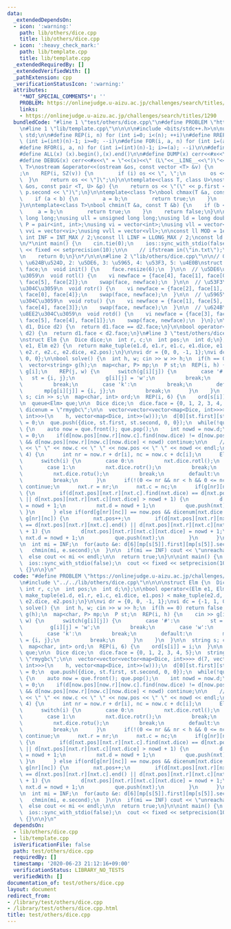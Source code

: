 ```yaml
---
data:
  _extendedDependsOn:
  - icon: ':warning:'
    path: lib/others/dice.cpp
    title: lib/others/dice.cpp
  - icon: ':heavy_check_mark:'
    path: lib/template.cpp
    title: lib/template.cpp
  _extendedRequiredBy: []
  _extendedVerifiedWith: []
  _pathExtension: cpp
  _verificationStatusIcon: ':warning:'
  attributes:
    '*NOT_SPECIAL_COMMENTS*': ''
    PROBLEM: https://onlinejudge.u-aizu.ac.jp/challenges/search/titles/1290
    links:
    - https://onlinejudge.u-aizu.ac.jp/challenges/search/titles/1290
  bundledCode: "#line 1 \"test/others/dice.cpp\"\n#define PROBLEM \"https://onlinejudge.u-aizu.ac.jp/challenges/search/titles/1290\"\
    \n#line 1 \"lib/template.cpp\"\n\n\n\n#include <bits/stdc++.h>\n\nusing namespace\
    \ std;\n\n#define REP(i, n) for (int i=0; i<(n); ++i)\n#define RREP(i, n) for\
    \ (int i=(int)(n)-1; i>=0; --i)\n#define FOR(i, a, n) for (int i=(a); i<(n); ++i)\n\
    #define RFOR(i, a, n) for (int i=(int)(n)-1; i>=(a); --i)\n\n#define SZ(x) ((int)(x).size())\n\
    #define ALL(x) (x).begin(),(x).end()\n\n#define DUMP(x) cerr<<#x<<\" = \"<<(x)<<endl\n\
    #define DEBUG(x) cerr<<#x<<\" = \"<<(x)<<\" (L\"<<__LINE__<<\")\"<<endl;\n\ntemplate<class\
    \ T>\nostream &operator<<(ostream &os, const vector <T> &v) {\n    os << \"[\"\
    ;\n    REP(i, SZ(v)) {\n        if (i) os << \", \";\n        os << v[i];\n  \
    \  }\n    return os << \"]\";\n}\n\ntemplate<class T, class U>\nostream &operator<<(ostream\
    \ &os, const pair <T, U> &p) {\n    return os << \"(\" << p.first << \" \" <<\
    \ p.second << \")\";\n}\n\ntemplate<class T>\nbool chmax(T &a, const T &b) {\n\
    \    if (a < b) {\n        a = b;\n        return true;\n    }\n    return false;\n\
    }\n\ntemplate<class T>\nbool chmin(T &a, const T &b) {\n    if (b < a) {\n   \
    \     a = b;\n        return true;\n    }\n    return false;\n}\n\nusing ll =\
    \ long long;\nusing ull = unsigned long long;\nusing ld = long double;\nusing\
    \ P = pair<int, int>;\nusing vi = vector<int>;\nusing vll = vector<ll>;\nusing\
    \ vvi = vector<vi>;\nusing vvll = vector<vll>;\n\nconst ll MOD = 1e9 + 7;\nconst\
    \ int INF = INT_MAX / 2;\nconst ll LINF = LLONG_MAX / 2;\nconst ld eps = 1e-9;\n\
    \n/*\nint main() {\n    cin.tie(0);\n    ios::sync_with_stdio(false);\n    cout\
    \ << fixed << setprecision(10);\n\n    // ifstream in(\"in.txt\");\n    // cin.rdbuf(in.rdbuf());\n\
    \n    return 0;\n}\n*/\n\n\n#line 2 \"lib/others/dice.cpp\"\n\n// 0: \u4E0A, 1:\
    \ \u624B\u524D, 2: \u5DE6, 3: \u5965, 4: \u53F3, 5: \u4E0B\nstruct Dice {\n  vi\
    \ face;\n  void init() {\n    face.resize(6);\n  }\n\n  // \u5DE6\u306B\u8EE2\u304C\
    \u3059\n  void rotl() {\n    vi newface = {face[4], face[1], face[0], face[3],\
    \ face[5], face[2]};\n    swap(face, newface);\n  }\n\n  // \u53F3\u306B\u8EE2\
    \u304C\u3059\n  void rotr() {\n    vi newface = {face[2], face[1], face[5], face[3],\
    \ face[0], face[4]};\n    swap(face, newface);\n  }\n\n  // \u5965\u306B\u8EE2\
    \u304C\u3059\n  void rotu() {\n    vi newface = {face[1], face[5], face[2], face[0],\
    \ face[4], face[3]};\n    swap(face, newface);\n  }\n\n  // \u624B\u524D\u306B\
    \u8EE2\u304C\u3059\n  void rotd() {\n    vi newface = {face[3], face[0], face[2],\
    \ face[5], face[4], face[1]};\n    swap(face, newface);\n  }\n};\n\nbool operator==(Dice\
    \ d1, Dice d2) {\n  return d1.face == d2.face;\n}\n\nbool operator<(Dice d1, Dice\
    \ d2) {\n  return d1.face < d2.face;\n}\n#line 3 \"test/others/dice.cpp\"\n\n\n\
    \nstruct Elm {\n  Dice dice;\n  int r, c;\n  int pos;\n  int d;\n};\n\nbool operator<(Elm\
    \ e1, Elm e2) {\n  return make_tuple(e1.d, e1.r, e1.c, e1.dice, e1.pos) < make_tuple(e2.d,\
    \ e2.r, e2.c, e2.dice, e2.pos);\n}\n\nvi dr = {0, 0, -1, 1};\nvi dc = {-1, 1,\
    \ 0, 0};\n\nbool solve() {\n  int h, w; cin >> w >> h;\n  if(h == 0) return false;\n\
    \  vector<string> g(h);\n  map<char, P> mp;\n  P st;\n  REP(i, h) {\n    cin >>\
    \ g[i];\n    REP(j, w) {\n      switch(g[i][j]) {\n        case '#':\n       \
    \   st = {i, j};\n          g[i][j] = 'w';\n          break;\n        case 'w':\n\
    \          break;\n        case 'k':\n          break;\n        default:\n   \
    \       mp[g[i][j]] = {i, j};\n          break;\n      }\n    }\n  }\n\n  string\
    \ s; cin >> s;\n  map<char, int> ord;\n  REP(i, 6) {\n    ord[s[i]] = i;\n  }\n\
    \n  queue<Elm> que;\n\n  Dice dice;\n  dice.face = {0, 1, 2, 3, 4, 5};\n  string\
    \ dicenum = \"rmygbc\";\n\n  vector<vector<vector<map<Dice, int>>>> d(7, vector<vector<map<Dice,\
    \ int>>>(\n    h, vector<map<Dice, int>>(w)));\n  d[0][st.first][st.second][dice]\
    \ = 0;\n  que.push({dice, st.first, st.second, 0, 0});\n  while(!que.empty())\
    \ {\n    auto now = que.front(); que.pop();\n    int nowd = now.d;\n    now.d\
    \ = 0;\n    if(d[now.pos][now.r][now.c].find(now.dice) != d[now.pos][now.r][now.c].end()\
    \ && d[now.pos][now.r][now.c][now.dice] < nowd) continue;\n\n    //cout << now.r\
    \ << \" \" << now.c << \" \" << now.pos << \" \" << nowd << endl;\n\n    REP(i,\
    \ 4) {\n      int nr = now.r + dr[i], nc = now.c + dc[i];\n      Elm nxt = now;\n\
    \      switch(i) {\n        case 0:\n          nxt.dice.rotl();\n          break;\n\
    \        case 1:\n          nxt.dice.rotr();\n          break;\n        case 2:\n\
    \          nxt.dice.rotu();\n          break;\n        default:\n          nxt.dice.rotd();\n\
    \          break;\n      }\n      if(!(0 <= nr && nr < h && 0 <= nc && nc < w))\
    \ continue;\n      nxt.r = nr;\n      nxt.c = nc;\n      if(g[nr][nc] == 'w')\
    \ {\n        if(d[nxt.pos][nxt.r][nxt.c].find(nxt.dice) == d[nxt.pos][nxt.r][nxt.c].end()\
    \ || d[nxt.pos][nxt.r][nxt.c][nxt.dice] > nowd + 1) {\n          d[nxt.pos][nxt.r][nxt.c][nxt.dice]\
    \ = nowd + 1;\n          nxt.d = nowd + 1;\n          que.push(nxt);\n       \
    \ }\n      } else if(ord[g[nr][nc]] == now.pos && dicenum[nxt.dice.face[0]] ==\
    \ g[nr][nc]) {\n        nxt.pos++;\n        if(d[nxt.pos][nxt.r][nxt.c].find(nxt.dice)\
    \ == d[nxt.pos][nxt.r][nxt.c].end() || d[nxt.pos][nxt.r][nxt.c][nxt.dice] > nowd\
    \ + 1) {\n          d[nxt.pos][nxt.r][nxt.c][nxt.dice] = nowd + 1;\n         \
    \ nxt.d = nowd + 1;\n          que.push(nxt);\n        }\n      }\n    }\n  }\n\
    \n  int mi = INF;\n  for(auto &e: d[6][mp[s[5]].first][mp[s[5]].second]) {\n \
    \   chmin(mi, e.second);\n  }\n\n  if(mi == INF) cout << \"unreachable\" << endl;\n\
    \  else cout << mi << endl;\n\n  return true;\n}\n\nint main() {\n  cin.tie(0);\n\
    \  ios::sync_with_stdio(false);\n  cout << fixed << setprecision(10);\n\n  while(solve())\
    \ {}\n\n}\n"
  code: "#define PROBLEM \"https://onlinejudge.u-aizu.ac.jp/challenges/search/titles/1290\"\
    \n#include \"../../lib/others/dice.cpp\"\n\n\n\nstruct Elm {\n  Dice dice;\n \
    \ int r, c;\n  int pos;\n  int d;\n};\n\nbool operator<(Elm e1, Elm e2) {\n  return\
    \ make_tuple(e1.d, e1.r, e1.c, e1.dice, e1.pos) < make_tuple(e2.d, e2.r, e2.c,\
    \ e2.dice, e2.pos);\n}\n\nvi dr = {0, 0, -1, 1};\nvi dc = {-1, 1, 0, 0};\n\nbool\
    \ solve() {\n  int h, w; cin >> w >> h;\n  if(h == 0) return false;\n  vector<string>\
    \ g(h);\n  map<char, P> mp;\n  P st;\n  REP(i, h) {\n    cin >> g[i];\n    REP(j,\
    \ w) {\n      switch(g[i][j]) {\n        case '#':\n          st = {i, j};\n \
    \         g[i][j] = 'w';\n          break;\n        case 'w':\n          break;\n\
    \        case 'k':\n          break;\n        default:\n          mp[g[i][j]]\
    \ = {i, j};\n          break;\n      }\n    }\n  }\n\n  string s; cin >> s;\n\
    \  map<char, int> ord;\n  REP(i, 6) {\n    ord[s[i]] = i;\n  }\n\n  queue<Elm>\
    \ que;\n\n  Dice dice;\n  dice.face = {0, 1, 2, 3, 4, 5};\n  string dicenum =\
    \ \"rmygbc\";\n\n  vector<vector<vector<map<Dice, int>>>> d(7, vector<vector<map<Dice,\
    \ int>>>(\n    h, vector<map<Dice, int>>(w)));\n  d[0][st.first][st.second][dice]\
    \ = 0;\n  que.push({dice, st.first, st.second, 0, 0});\n  while(!que.empty())\
    \ {\n    auto now = que.front(); que.pop();\n    int nowd = now.d;\n    now.d\
    \ = 0;\n    if(d[now.pos][now.r][now.c].find(now.dice) != d[now.pos][now.r][now.c].end()\
    \ && d[now.pos][now.r][now.c][now.dice] < nowd) continue;\n\n    //cout << now.r\
    \ << \" \" << now.c << \" \" << now.pos << \" \" << nowd << endl;\n\n    REP(i,\
    \ 4) {\n      int nr = now.r + dr[i], nc = now.c + dc[i];\n      Elm nxt = now;\n\
    \      switch(i) {\n        case 0:\n          nxt.dice.rotl();\n          break;\n\
    \        case 1:\n          nxt.dice.rotr();\n          break;\n        case 2:\n\
    \          nxt.dice.rotu();\n          break;\n        default:\n          nxt.dice.rotd();\n\
    \          break;\n      }\n      if(!(0 <= nr && nr < h && 0 <= nc && nc < w))\
    \ continue;\n      nxt.r = nr;\n      nxt.c = nc;\n      if(g[nr][nc] == 'w')\
    \ {\n        if(d[nxt.pos][nxt.r][nxt.c].find(nxt.dice) == d[nxt.pos][nxt.r][nxt.c].end()\
    \ || d[nxt.pos][nxt.r][nxt.c][nxt.dice] > nowd + 1) {\n          d[nxt.pos][nxt.r][nxt.c][nxt.dice]\
    \ = nowd + 1;\n          nxt.d = nowd + 1;\n          que.push(nxt);\n       \
    \ }\n      } else if(ord[g[nr][nc]] == now.pos && dicenum[nxt.dice.face[0]] ==\
    \ g[nr][nc]) {\n        nxt.pos++;\n        if(d[nxt.pos][nxt.r][nxt.c].find(nxt.dice)\
    \ == d[nxt.pos][nxt.r][nxt.c].end() || d[nxt.pos][nxt.r][nxt.c][nxt.dice] > nowd\
    \ + 1) {\n          d[nxt.pos][nxt.r][nxt.c][nxt.dice] = nowd + 1;\n         \
    \ nxt.d = nowd + 1;\n          que.push(nxt);\n        }\n      }\n    }\n  }\n\
    \n  int mi = INF;\n  for(auto &e: d[6][mp[s[5]].first][mp[s[5]].second]) {\n \
    \   chmin(mi, e.second);\n  }\n\n  if(mi == INF) cout << \"unreachable\" << endl;\n\
    \  else cout << mi << endl;\n\n  return true;\n}\n\nint main() {\n  cin.tie(0);\n\
    \  ios::sync_with_stdio(false);\n  cout << fixed << setprecision(10);\n\n  while(solve())\
    \ {}\n\n}\n"
  dependsOn:
  - lib/others/dice.cpp
  - lib/template.cpp
  isVerificationFile: false
  path: test/others/dice.cpp
  requiredBy: []
  timestamp: '2020-06-23 21:12:16+09:00'
  verificationStatus: LIBRARY_NO_TESTS
  verifiedWith: []
documentation_of: test/others/dice.cpp
layout: document
redirect_from:
- /library/test/others/dice.cpp
- /library/test/others/dice.cpp.html
title: test/others/dice.cpp
---
```

